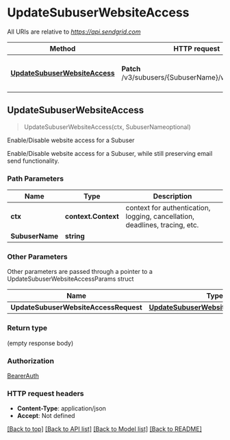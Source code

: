 # UpdateSubuserWebsiteAccess

All URIs are relative to *https://api.sendgrid.com*

Method | HTTP request | Description
------------- | ------------- | -------------
[**UpdateSubuserWebsiteAccess**](UpdateSubuserWebsiteAccess.md#UpdateSubuserWebsiteAccess) | **Patch** /v3/subusers/{SubuserName}/website_access | Enable/Disable website access for a Subuser



## UpdateSubuserWebsiteAccess

> UpdateSubuserWebsiteAccess(ctx, SubuserNameoptional)

Enable/Disable website access for a Subuser

Enable/Disable website access for a Subuser, while still preserving email send functionality.

### Path Parameters


Name | Type | Description
------------- | ------------- | -------------
**ctx** | **context.Context** | context for authentication, logging, cancellation, deadlines, tracing, etc.
**SubuserName** | **string** | 

### Other Parameters

Other parameters are passed through a pointer to a UpdateSubuserWebsiteAccessParams struct


Name | Type | Description
------------- | ------------- | -------------
**UpdateSubuserWebsiteAccessRequest** | [**UpdateSubuserWebsiteAccessRequest**](UpdateSubuserWebsiteAccessRequest.md) | 

### Return type

 (empty response body)

### Authorization

[BearerAuth](../README.md#BearerAuth)

### HTTP request headers

- **Content-Type**: application/json
- **Accept**: Not defined

[[Back to top]](#) [[Back to API list]](../README.md#documentation-for-api-endpoints)
[[Back to Model list]](../README.md#documentation-for-models)
[[Back to README]](../README.md)

